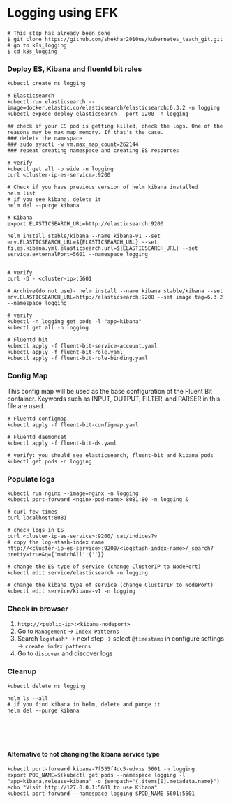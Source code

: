 # Logging using EFK

### 
```
# This step has already been done
$ git clone https://github.com/shekhar2010us/kubernetes_teach_git.git
# go to k8s_logging
$ cd k8s_logging
```

### Deploy ES, Kibana and fluentd bit roles
```
kubectl create ns logging

# Elasticsearch
kubectl run elasticsearch --image=docker.elastic.co/elasticsearch/elasticsearch:6.3.2 -n logging
kubectl expose deploy elasticsearch --port 9200 -n logging

## check if your ES pod is getting killed, check the logs. One of the reasons may be max_map_memory. If that's the case.
### delete the namespace
### sudo sysctl -w vm.max_map_count=262144
### repeat creating namespace and creating ES resources

# verify
kubectl get all -o wide -n logging
curl <cluster-ip-es-service>:9200

# Check if you have previous version of helm kibana installed
helm list
# if you see kibana, delete it
helm del --purge kibana

# Kibana
export ELASTICSEARCH_URL=http://elasticsearch:9200

helm install stable/kibana --name kibana-v1 --set env.ELASTICSEARCH_URL=${ELASTICSEARCH_URL} --set files.kibana.yml.elasticsearch.url=${ELASTICSEARCH_URL} --set service.externalPort=5601 --namespace logging


# verify
curl -D - <cluster-ip>:5601

# Archive(do not use)- helm install --name kibana stable/kibana --set env.ELASTICSEARCH_URL=http://elasticsearch:9200 --set image.tag=6.3.2 --namespace logging

# verify
kubectl -n logging get pods -l "app=kibana"
kubectl get all -n logging

# Fluentd bit
kubectl apply -f fluent-bit-service-account.yaml
kubectl apply -f fluent-bit-role.yaml
kubectl apply -f fluent-bit-role-binding.yaml
```

### Config Map
This config map will be used as the base configuration of the Fluent Bit container. Keywords such as INPUT, OUTPUT, FILTER, and PARSER in this file are used.

```
# Fluentd configmap
kubectl apply -f fluent-bit-configmap.yaml

# Fluentd daemonset
kubectl apply -f fluent-bit-ds.yaml

# verify: you should see elasticsearch, fluent-bit and kibana pods
kubectl get pods -n logging
```

### Populate logs

```
kubectl run nginx --image=nginx -n logging
kubectl port-forward <nginx-pod-name> 8081:80 -n logging &

# curl few times
curl localhost:8081

# check logs in ES
curl <cluster-ip-es-service>:9200/_cat/indices?v
# copy the log-stash-index name
http://<cluster-ip-es-service>:9200/<logstash-index-name>/_search?pretty=true&q={'matchAll':{''}}

# change the ES type of service (change ClusterIP to NodePort)
kubectl edit service/elasticsearch -n logging

# change the kibana type of service (change ClusterIP to NodePort)
kubectl edit service/kibana-v1 -n logging
```

### Check in browser
1. `http://<public-ip>:<kibana-nodeport>`
2. Go to `Management` -> `Index Patterns`
3. Search `logstash*` -> next step -> select `@timestamp` in configure settings -> `create index patterns`
4. Go to `discover` and discover logs


### Cleanup

```
kubectl delete ns logging

helm ls --all
# if you find kibana in helm, delete and purge it
helm del --purge kibana
```


<br><br><br>
#### Alternative to not changing the kibana service type
```
kubectl port-forward kibana-7f555f4dc5-wdvxs 5601 -n logging
export POD_NAME=$(kubectl get pods --namespace logging -l "app=kibana,release=kibana" -o jsonpath="{.items[0].metadata.name}")
echo "Visit http://127.0.0.1:5601 to use Kibana"
kubectl port-forward --namespace logging $POD_NAME 5601:5601
```


